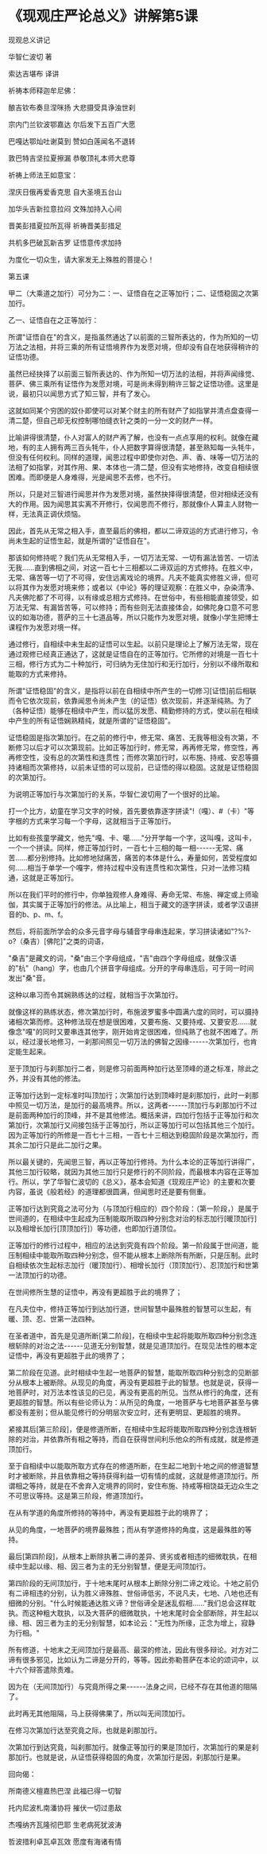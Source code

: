 # 《现观庄严论总义》讲解第5课

现观总义讲记

华智仁波切 著

索达吉堪布 译讲

祈祷本师释迦牟尼佛：

酿吉钦布奏旦涅咪扬 大悲摄受具诤浊世刹

宗内门兰钦波鄂嘉达 尔后发下五百广大愿

巴嘎达鄂灿吐谢莫到 赞如白莲闻名不退转

敦巴特吉坚拉夏擦漏 恭敬顶礼本师大悲尊

祈祷上师法王如意宝：

涅庆日俄再爱香克思 自大圣境五台山

加华头吉新拉意拉闷 文殊加持入心间

晋美彭措夏拉所瓦得 祈祷晋美彭措足

共机多巴破瓦新吉罗 证悟意传求加持

为度化一切众生，请大家发无上殊胜的菩提心！

第五课

甲二（大乘道之加行）可分为二：一、证悟自在之正等加行；二、证悟稳固之次第加行。

乙一、证悟自在之正等加行：

所谓"证悟自在"的含义，是指虽然通达了以前面的三智所表达的，作为所知的一切万法之法相，并将三乘的所有证悟境界作为发愿对境，但却没有自在地获得稍许的证悟功德。

虽然已经抉择了以前面三智所表达的、作为所知一切万法的法相，并将声闻缘觉、菩萨、佛三乘所有证悟作为发愿对境，可是尚未得到稍许三智之证悟功德。这里是说，最初只以闻思方式了知三智，并有了发心。

这就如同某个穷困的奴仆即使可以对某个财主的所有财产了如指掌并清点盘查得一清二楚，但自己却无权控制哪怕缝衣针之类的一分一文的财产一样。

比喻讲得很清楚，仆人对富人的财产再了解，也没有一点点享用的权利。就像在藏地，有的主人拥有两三百头牦牛，仆人把数字算得很清楚，甚至熟知每一头牦牛，但没有任何权利。同样的道理，闻思过程中即使你对色、声、香、味等一切万法的法相了如指掌，对其作用、果、本体也一清二楚，但没有实地修持，改变自相续很困难。而即便是人身难得，光是闻思不去修，也不行。

所以，只是对三智进行闻思并作为发愿对境，虽然抉择得很清楚，但对相续还没有大的作用。因为闻思其实离不开修行，仅闻思而不修行，那就像仆人算主人财物一样，无法真正调伏烦恼。

因此，首先从无常之相入手，直至最后的佛相，都以二谛双运的方式进行修习，令尚未生起的证悟生起，就是所谓的"证悟自在"。

那该如何修持呢？我们先从无常相入手，一切万法无常、一切有漏法皆苦、一切法无我......直到佛相之间，对这一百七十三相都以二谛双运的方式修持。在胜义中，无常、痛苦等一切了不可得，安住远离戏论的境界。凡夫不能真实修胜义谛，但可以将其作为发愿对境来修；或者以《中论》等的理证观察：在胜义中，杂染清净、凡夫佛陀都了不可得，以有缘或总相方式修持。在世俗中，有些相能直接领受，如万法无常、有漏皆苦等，可以修持；而有些则无法直接体会，如佛陀身口意不可思议的如海功德，菩萨的三十七道品等，所以只能作为发愿对境，就像小学生把博士课程作为发愿对境一样。

通过修行，自相续中未生起的证悟可以生起。以前只是理论上了解万法无常，现在通过观修已经真正通达了，这就是证悟自在的正等加行。它所修的对境是一百七十三相，修行方式为二十种加行，可归纳为无住加行和无行加行，分别以不缘所取和能取的方式来修持。

所谓"证悟稳固"的含义，是指将以前在自相续中所产生的一切修习\[证悟\]前后相联而令它依次现前，依靠闻思令尚未产生（的证悟）依次现前，并逐渐纯熟。为了（各种证悟）能够在相续中产生，而以猛厉发愿、精勤修持的方式，使以前在相续中产生的所有证悟娴熟精纯，就是所谓的"证悟稳固"。

证悟稳固是指次第加行。在之前的修行中，修无常、痛苦、无我等相没有次第，不断修习以后才可以次第现前。比如正等加行时，修无常，再再修无常，修空性，再再修空性，没有总的次第性和连贯性；而修次第加行时，以布施、持戒、安忍等摄持诸相而次第修持，以前未证悟的可以现前，已证悟的得以稳固。这就是证悟稳固的次第加行。

为说明正等加行与次第加行的关系，华智仁波切用了一个很好的比喻。

打一个比方，幼童在学习文字的时候，首先要依靠逐字拼读"!（嘎）、\#（卡）"等字根的方式来学习每一个字母，这就相当于正等加行。

比如有些孩童学藏文，他先"嘎、卡、噶......"分开学每一个字，这叫嘎，这叫卡，一个一个拼读。同样，修正等加行时，一百七十三相的每一相------无常、痛苦......都分别修持。比如修地狱痛苦，痛苦的本体是什么，寿量如何，苦受程度如何......相当于单学一个嘎字，修持过程中没有连贯性和次第性，只对一法修习精通，这就是正等加行。

所以在我们平时的修行中，你单独观修人身难得、寿命无常、布施、禅定或上师瑜伽，其实属于正等加行的修法。从比喻上，相当于藏文的逐字拼读，或者学汉语拼音的b、p、m、f。

然后，将前面所学会的众多元音字母与辅音字母串连起来，学习拼读诸如"?%?- o?（桑吉）\[佛陀\]"之类的词语，

"桑吉"是藏文的词，"桑"由三个字母组成，"吉"由四个字母组成，就像汉语的"杭"（hang）字，也由几个拼音字母组成。分开的字母串连后，可于同一时间发出"桑"音。

这种以串习而令其娴熟练达的过程，就相当于次第加行。

就像这样的熟练状态，修次第加行时，布施波罗蜜多中圆满六度的同时，可以摄持诸相次第而修。这种修法现在想是很困难，又要布施、又要持戒、又要安忍......就像念"嘎"的同时又要串连其他字，刚开始肯定很困难，但纯熟了也就不困难了。所以，经过漫长地修习，一刹那间照见一切万法的佛智之因缘------次第加行，也肯定能生起来。

至于顶加行与刹那加行二者，则是修习前面两种加行达至顶峰的道之标准，除此之外，并没有其他的修法。

正等加行达到一定标准时叫顶加行；次第加行达到顶峰时是刹那加行，此时一刹那中照见一切万法，是加行的最高境界。所以，这两者------顶加行与刹那加行不过是前面两种加行的顶峰，并不是其他修法。概括来讲，四加行包括于正等加行和次第加行，次第加行又间接包括于正等加行，所以正等加行可以包括其他三个加行。因为正等加行的所修是一百七十三相，一百七十三相达到稳固阶段是次第加行，而其余二加行只是此二加行之果。

所以最关键的，先闻思三智，再以正等加行修持。为什么本论的正等加行讲得广，其他三加行较略，就因为其他三加行只是修行的不同阶段，而最根本内容在正等加行。所以，学了华智仁波切的《总义》，基本会知道《现观庄严论》的主要和次要内容，虽说《般若经》的道理都很圆满，但闻思时还是要有侧重。

正等加行达到究竟之法可分为（与顶加行相应的）四个阶段：（第一阶段，）是属于世间道的，在相续中生起成为压制能取所取四种分别念对治的标志加行\[暖顶加行\]以及相增长加行\[顶顶加行\]）等功德，也即加行道顶位。

正等加行的修行过程中，相应的法达到究竟有四个阶段。第一阶段属于世间道，能压制相续中能取所取四种分别念，但不能从根本上断除所有所断，只是压制。此时自相续依次生起标志加行（暖顶加行）、相增长加行（顶顶加行）、忍顶加行和世第一法顶加行的功德。

在世间修所生慧的证悟中，再没有更超胜于此的境界了；

在凡夫位中，修持正等加行到达加行道，世间智慧中最殊胜的智慧可以生起，有暖、顶、忍、世第一法四种。

在圣者道中，首先是见道所断\[第二阶段\]，在相续中生起将能取所取四种分别念连根斩除的对治之法------见道无分别智慧，就是见道顶加行。在现见法性的根本定证悟中，再没有更超胜于此的境界了；

第二阶段在见道。此时相续中生起一地菩萨的智慧，能取所取四种分别念的见断部分从根本上被断除。从现见的角度，再没有更超胜于此的智慧。也就是说，获得一地菩萨时，对万法本性该见的已见，再没有更高的所见。当然从修行的角度，还有更超胜的智慧。所以有些论师认为：从所见的角度，一地菩萨与七地菩萨甚至与佛都没有差别；但从能见修行的分明层次安立时，还有更明显、更超胜的境界。

紧接其后\[第三阶段\]，便是修道所断，在相续中生起将能取所取四种分别念连根斩除的对治，并依靠所有相之等持，而自在获得世间利乐他众的所有成就，就是修道顶加行。

至于自相续中以能取所取方式存在的修道所断，在生起二地到十地之间的修道智慧时才被断除，并且依靠相之等持获得利益一切有情的成就，这就是修道顶加行。所谓相之等持，就是在不舍弃入定境界的同时，安住布施、持戒等相饶益无边众生之不可思议等持。这是第三阶段，修道顶加行。

在从有学道的角度所修持的等持中，再没有更超胜于此的境界了；

从见的角度，一地菩萨的境界最殊胜；而从有学道修持的角度，这是最殊胜的等持。

最后\[第四阶段\]，从根本上断除执著二谛的差异、贤劣或者相违的细微耽执，在相续中生起以缘、相、因三者为主的无分别智慧，便是无间顶加行。

第四阶段的无间顶加行，于十地末尾时从根本上断除分别二谛之戏论。十地之前仍有二谛相违的分别，认为胜义谛殊胜、世俗谛低劣，不说凡夫，七地、八地也还有细微的分别。"什么时候能通达胜义谛？世俗谛全是迷乱假相......"我们总会这样耽执。而这种粗大耽执，以及大菩萨的细微耽执，十地末尾时会全部断除，并生起以缘、相、因三者为主的无分别智慧，如本论云："无性为所缘，正念为增上，寂静为行相。"

所有修道，十地末之无间顶加行是最高、最深的修法，因此有很多辩论。对方对二谛有很多邪见，比如认为二谛是分开的，等等。因此弥勒菩萨在本论的颂词中，以十六个辩答遣除责难。

因为在（无间顶加行）与究竟所得之果------法身之间，已经不存在其他道的阻隔了。

此时再无其他阻隔，马上获得佛果了，所以叫无间顶加行。

在修习次第加行达至究竟之际，也就是刹那加行。

次第加行到达究竟，叫刹那加行。就像正等加行的果是顶加行，次第加行的果是刹那加行。也就是说，从证悟获得稳固的角度，次第加行是因，刹那加行是果。

回向偈：

所南德义檀嘉热巴涅 此福已得一切智

托内尼波札南潘协将 摧伏一切过患敌

杰嘎纳齐瓦隆彻巴耶 生老病死犹波涛

哲波措利卓瓦卓瓦效 愿度有海诸有情

